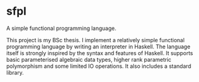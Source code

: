 # sfpl
A simple functional programming language.

This project is my BSc thesis. I implement a relatively simple functional programming language by writing an interpreter in Haskell.
The language itself is strongly inspired by the syntax and features of Haskell. It supports basic parameterised algebraic data types,
higher rank parametric polymorphism and some limited IO operations. It also includes a standard library.
